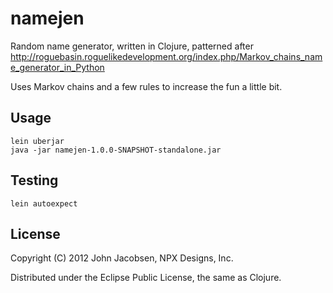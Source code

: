 # namejen

Random name generator, written in Clojure, patterned after 
http://roguebasin.roguelikedevelopment.org/index.php/Markov_chains_name_generator_in_Python

Uses Markov chains and a few rules to increase the fun a little bit.

## Usage

    lein uberjar
    java -jar namejen-1.0.0-SNAPSHOT-standalone.jar

## Testing

    lein autoexpect

## License

Copyright (C) 2012 John Jacobsen, NPX Designs, Inc.

Distributed under the Eclipse Public License, the same as Clojure.
